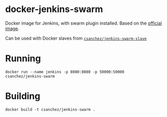 docker-jenkins-swarm
====================

Docker image for Jenkins, with swarm plugin installed.
Based on the [official image](https://registry.hub.docker.com/_/jenkins/).

Can be used with Docker slaves from [`csanchez/jenkins-swarm-slave`](https://registry.hub.docker.com/u/csanchez/jenkins-swarm-slave/)

# Running

    docker run --name jenkins -p 8080:8080 -p 50000:50000 csanchez/jenkins-swarm

# Building

    docker build -t csanchez/jenkins-swarm .
